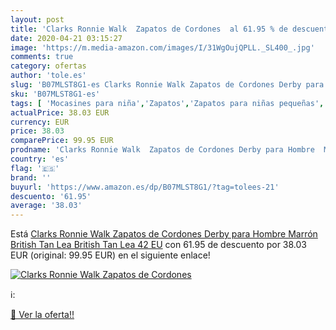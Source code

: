 ```yaml
---
layout: post
title: 'Clarks Ronnie Walk  Zapatos de Cordones  al 61.95 % de descuento'
date: 2020-04-21 03:15:27
image: 'https://m.media-amazon.com/images/I/31WgOujQPLL._SL400_.jpg'
comments: true
category: ofertas
author: 'tole.es'
slug: 'B07MLST8G1-es Clarks Ronnie Walk Zapatos de Cordones Derby para Hombre...'
sku: 'B07MLST8G1-es'
tags: [ 'Mocasines para niña','Zapatos','Zapatos para niñas pequeñas','Zapatos y complementos','zapatos', ]
actualPrice: 38.03 EUR
currency: EUR
price: 38.03
comparePrice: 99.95 EUR
prodname: 'Clarks Ronnie Walk  Zapatos de Cordones Derby para Hombre  Marrón  British Tan Lea British Tan Lea   42 EU'
country: 'es'
flag: '🇪🇸'
brand: ''
buyurl: 'https://www.amazon.es/dp/B07MLST8G1/?tag=tolees-21'
descuento: '61.95'
average: '38.03'
---
```


Está [Clarks Ronnie Walk  Zapatos de Cordones Derby para Hombre  Marrón  British Tan Lea British Tan Lea   42 EU](https://www.amazon.es/dp/B07MLST8G1/?tag=tolees-21) con 61.95 de descuento por 38.03 EUR (original: 99.95 EUR) en el siguiente enlace!

[![Clarks Ronnie Walk  Zapatos de Cordones ](https://m.media-amazon.com/images/I/31WgOujQPLL._SL400_.jpg)](https://www.amazon.es/dp/B07MLST8G1/?tag=tolees-21)

ℹ️:


[🛒 Ver la oferta!!](https://www.amazon.es/dp/B07MLST8G1/?tag=tolees-21)
